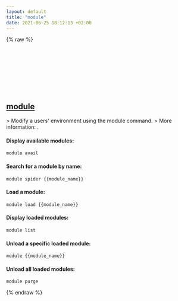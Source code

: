 ```yaml
---
layout: default
title: "module"
date: 2021-06-25 18:12:13 +02:00
---
```

{% raw %}
<h2 id="module">
  <a href="/en/linux/module.html">module</a> <a href="#module"><svg class="icon">
    <use href="/assets/images/unicode_sprite.svg#link" />
  </svg></a>
</h2>
> Modify a users' environment using the module command.
> More information: <https://lmod.readthedocs.io/en/latest/010_user.html>.

#### Display available modules:
```shell
module avail
```
#### Search for a module by name:
```shell
module spider {{module_name}}
```
#### Load a module:
```shell
module load {{module_name}}
```
#### Display loaded modules:
```shell
module list
```
#### Unload a specific loaded module:
```shell
module {{module_name}}
```
#### Unload all loaded modules:
```shell
module purge
```
{% endraw %}